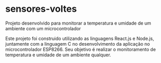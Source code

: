 # sensores-voltes
Projeto desenvolvido para monitorar a temperatura e umidade de um ambiente com um microcontrolador

Este projeto foi construido utilizando as linguagens React.js e Node.js, juntamente com a linguagem C no desenvolvimento da aplicação no microcontrolador ESP8266. 
Seu objetivo é realizar o monitoramento de temperatura e umidade de um ambiente qualquer.
